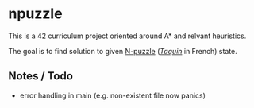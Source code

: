 # npuzzle

This is a 42 curriculum project oriented around A* and relvant heuristics.

The goal is to find solution to given [N-puzzle](https://en.wikipedia.org/wiki/15_puzzle) (*[Taquin](https://en.wikipedia.org/wiki/Jeu_de_taquin)* in French) state.

## Notes / Todo
- error handling in main (e.g. non-existent file now panics)